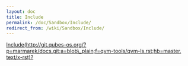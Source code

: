 ```yaml
---
layout: doc
title: Include
permalink: /doc/Sandbox/Include/
redirect_from: /wiki/Sandbox/Include/
---
```


[Include(http://git.qubes-os.org/?p=marmarek/docs.git;a=blob\_plain;f=qvm-tools/qvm-ls.rst;hb=master, text/x-rst)?](/doc/Sandbox/Include(http%3A/git.qubes-os.org?p=marmarek/docs.git;a=blob_plain;f=qvm-tools/qvm-ls.rst;hb=master,%20text/x-rst))
